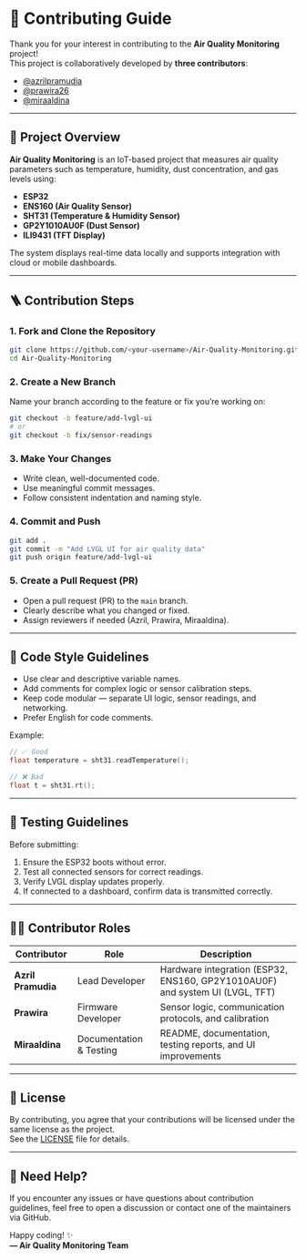 # 🤝 Contributing Guide  
Thank you for your interest in contributing to the **Air Quality Monitoring** project!  
This project is collaboratively developed by **three contributors**:  
- [@azrilpramudia](https://github.com/azrilpramudia)  
- [@prawira26](https://github.com/prawira26)  
- [@miraaldina](https://github.com/miraaldina)  

---

## 🧠 Project Overview
**Air Quality Monitoring** is an IoT-based project that measures air quality parameters such as temperature, humidity, dust concentration, and gas levels using:
- **ESP32**
- **ENS160 (Air Quality Sensor)**
- **SHT31 (Temperature & Humidity Sensor)**
- **GP2Y1010AU0F (Dust Sensor)**
- **ILI9431 (TFT Display)**

The system displays real-time data locally and supports integration with cloud or mobile dashboards.

---

## 🪜 Contribution Steps

### 1. Fork and Clone the Repository
```bash
git clone https://github.com/<your-username>/Air-Quality-Monitoring.git
cd Air-Quality-Monitoring
```

### 2. Create a New Branch
Name your branch according to the feature or fix you’re working on:
```bash
git checkout -b feature/add-lvgl-ui
# or
git checkout -b fix/sensor-readings
```

### 3. Make Your Changes
- Write clean, well-documented code.  
- Use meaningful commit messages.  
- Follow consistent indentation and naming style.  

### 4. Commit and Push
```bash
git add .
git commit -m "Add LVGL UI for air quality data"
git push origin feature/add-lvgl-ui
```

### 5. Create a Pull Request (PR)
- Open a pull request (PR) to the `main` branch.  
- Clearly describe what you changed or fixed.  
- Assign reviewers if needed (Azril, Prawira, Miraaldina).  

---

## 🧩 Code Style Guidelines
- Use clear and descriptive variable names.  
- Add comments for complex logic or sensor calibration steps.  
- Keep code modular — separate UI logic, sensor readings, and networking.  
- Prefer English for code comments.  

Example:
```cpp
// ✅ Good
float temperature = sht31.readTemperature();

// ❌ Bad
float t = sht31.rt();
```

---

## 🧪 Testing Guidelines
Before submitting:
1. Ensure the ESP32 boots without error.  
2. Test all connected sensors for correct readings.  
3. Verify LVGL display updates properly.  
4. If connected to a dashboard, confirm data is transmitted correctly.  

---

## 🧑‍💻 Contributor Roles
| Contributor | Role | Description |
|--------------|------|--------------|
| **Azril Pramudia** | Lead Developer | Hardware integration (ESP32, ENS160, GP2Y1010AU0F) and system UI (LVGL, TFT) |
| **Prawira** | Firmware Developer | Sensor logic, communication protocols, and calibration |
| **Miraaldina** | Documentation & Testing | README, documentation, testing reports, and UI improvements |

---

## 📜 License
By contributing, you agree that your contributions will be licensed under the same license as the project.  
See the [LICENSE](./LICENSE) file for details.

---

## 💬 Need Help?
If you encounter any issues or have questions about contribution guidelines, feel free to open a discussion or contact one of the maintainers via GitHub.

Happy coding! ✨  
**— Air Quality Monitoring Team**

